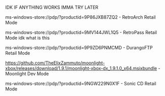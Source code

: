 IDK IF ANYTHING WORKS IMMA TRY LATER

ms-windows-store://pdp/?productid=9P86JXB87ZQ2 - RetroArch Retail Mode

ms-windows-store://pdp/?productid=9MV144JWL1Q5 - RetroPass Retail Mode idk what is this

ms-windows-store://pdp/?productid=9P9ZD6PNMCMD - DurangoFTP Retail Mode

https://github.com/TheElixZammuto/moonlight-xbox/releases/download/1.9.1/moonlight-xbox-dx_1.9.1.0_x64.msixbundle - Moonlight Dev Mode

ms-windows-store://pdp/?productid=9NGW229N0X1F - Sonic CD Retail Mode
